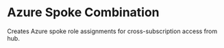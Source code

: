 # Azure Spoke Combination

Creates Azure spoke role assignments for cross-subscription access from hub.
